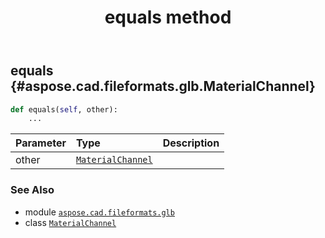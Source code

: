 ﻿---
title: equals method
second_title: Aspose.CAD for Python via .NET API References
description: 
type: docs
weight: 20
url: /python-net/aspose.cad.fileformats.glb/materialchannel/equals/
is_root: false
---

## equals {#aspose.cad.fileformats.glb.MaterialChannel}





```python
def equals(self, other):
    ...
```


| Parameter | Type | Description |
| :- | :- | :- |
| other | [`MaterialChannel`](/cad/python-net/aspose.cad.fileformats.glb/materialchannel) |  |



### See Also
* module [`aspose.cad.fileformats.glb`](../../)
* class [`MaterialChannel`](/cad/python-net/aspose.cad.fileformats.glb/materialchannel)

